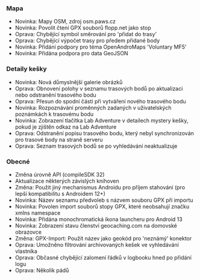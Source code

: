 ### Mapa
- Novinka: Mapy OSM, zdroj osm.paws.cz
- Novinka: Povolit čtení GPX souborů flopp.net jako stop
- Oprava: Chybějící symbol směrování pro 'přidat do trasy'
- Oprava: Chybějící výpočet trasy pro předem přidané body
- Novinka: Přidání podpory pro téma OpenAndroMaps 'Voluntary MF5'
- Novinka: Přidána podpora pro data GeoJSON

### Detaily kešky
- Novinka: Nová důmyslnější galerie obrázků
- Oprava: Obnovení polohy v seznamu trasových bodů po aktualizaci nebo odstranění trasového bodu
- Oprava: Přesun do spodní části při vytváření nového trasového bodu
- Novinka: Rozpoznávání proměnných zadaných v uživatelských poznámkách k trasovému bodu
- Novinka: Zobrazení tlačítka Lab Adventure v detailech mystery kešky, pokud je zjištěn odkaz na Lab Adventure
- Oprava: Odstranění popisu trasového bodu, který nebyl synchronizován pro trasové body na straně serveru
- Oprava: Seznam trasových bodů se po vyhledávání neaktualizuje

### Obecné
- Změna úrovně API (compileSDK 32)
- Aktualizace některých závislých knihoven
- Změna: Použit jiný mechanismus Androidu pro příjem stahování (pro lepší kompatibilitu s Androidem 12+)
- Novinka: Název seznamu předvoleb s názvem souboru GPX při importu
- Novinka: Povolen import souborů stopy GPX, které neobsahují značku xmlns namespace
- Novinka: Přidána monochromatická ikona launcheru pro Android 13
- Novinka: Zobrazení stavu členství geocaching.com na domovské obrazovce
- Změna: GPX-Import: Použít název jako geokód pro 'neznámý' konektor
- Oprava: Umožněno filtrování archivovaných kešek ve vyhledávání vlastníka
- Oprava: Občasné chybějící zalomení řádků v logbooku hned po přidání logu
- Oprava: Několik pádů

